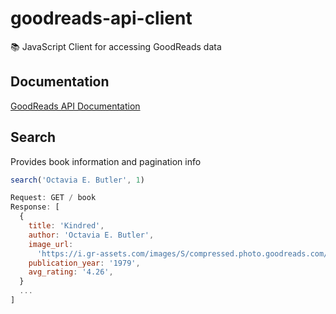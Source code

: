 # goodreads-api-client

📚 JavaScript Client for accessing GoodReads data

## Documentation

[GoodReads API Documentation](https://www.goodreads.com/api)

## Search

Provides book information and pagination info

```javascript
search('Octavia E. Butler', 1)

Request: GET / book
Response: [
  {
    title: 'Kindred',
    author: 'Octavia E. Butler',
    image_url:
      'https://i.gr-assets.com/images/S/compressed.photo.goodreads.com/books/1339423248l/60931._SX98_.jpg',
    publication_year: '1979',
    avg_rating: '4.26',
  }
  ...
]
```
